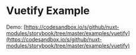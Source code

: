 # Vuetify Example

Demo: [https://codesandbox.io/s/github/nuxt-modules/storybook/tree/master/examples/vuetify](https://codesandbox.io/s/github/nuxt-modules/storybook/tree/master/examples/vuetify)
